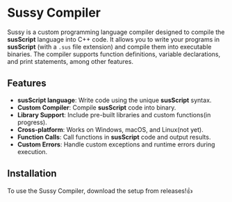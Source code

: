 # Sussy Compiler

Sussy is a custom programming language compiler designed to compile the **susScript** language into C++ code. It allows you to write your programs in **susScript** (with a `.sus` file extension) and compile them into executable binaries. The compiler supports function definitions, variable declarations, and print statements, among other features.

## Features

- **susScript language**: Write code using the unique **susScript** syntax.
- **Custom Compiler**: Compile **susScript** code into binary.
- **Library Support**: Include pre-built libraries and custom functions(in progress).
- **Cross-platform**: Works on Windows, macOS, and Linux(not yet).
- **Function Calls**: Call functions in **susScript** code and output results.
- **Custom Errors**: Handle custom exceptions and runtime errors during execution.

## Installation

To use the Sussy Compiler, download the setup from releases!👍
